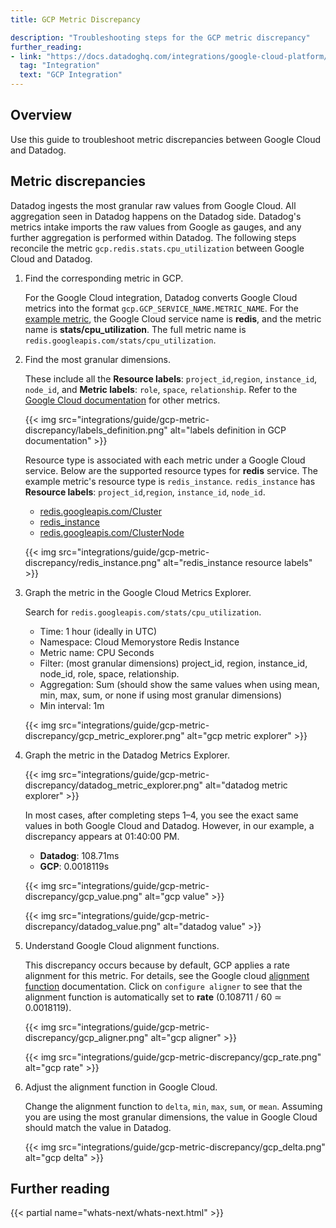 ```yaml
---
title: GCP Metric Discrepancy

description: "Troubleshooting steps for the GCP metric discrepancy"
further_reading:
- link: "https://docs.datadoghq.com/integrations/google-cloud-platform/"
  tag: "Integration"
  text: "GCP Integration"
---
```


## Overview

Use this guide to troubleshoot metric discrepancies between Google Cloud and Datadog.

## Metric discrepancies

Datadog ingests the most granular raw values from Google Cloud. All aggregation seen in Datadog happens on the Datadog side. Datadog's metrics intake imports the raw values from Google as gauges, and any further aggregation is performed within Datadog. The following steps reconcile the metric `gcp.redis.stats.cpu_utilization` between Google Cloud and Datadog.

1. Find the corresponding metric in GCP.

   For the Google Cloud integration, Datadog converts Google Cloud metrics into the format `gcp.GCP_SERVICE_NAME.METRIC_NAME`. For the [example metric][1], the Google Cloud service name is **redis**, and the metric name is **stats/cpu_utilization**. The full metric name is `redis.googleapis.com/stats/cpu_utilization`.

2. Find the most granular dimensions.

   These include all the **Resource labels**: `project_id`,`region`, `instance_id`, `node_id`, and **Metric labels**: `role`, `space`, `relationship`. Refer to the [Google Cloud documentation][2] for other metrics.
   
   {{< img src="integrations/guide/gcp-metric-discrepancy/labels_definition.png" alt="labels definition in GCP documentation" >}}

   Resource type is associated with each metric under a Google Cloud service. Below are the supported resource types for **redis** service. The example metric's resource type is `redis_instance`. `redis_instance` has **Resource labels**: `project_id`,`region`, `instance_id`, `node_id`.
   - [redis.googleapis.com/Cluster][3]
   - [redis_instance][4]
   - [redis.googleapis.com/ClusterNode][5]

   {{< img src="integrations/guide/gcp-metric-discrepancy/redis_instance.png" alt="redis_instance resource labels" >}}

3. Graph the metric in the Google Cloud Metrics Explorer.

   Search for `redis.googleapis.com/stats/cpu_utilization`.
   - Time: 1 hour (ideally in UTC)
   - Namespace: Cloud Memorystore Redis Instance
   - Metric name: CPU Seconds 
   - Filter: (most granular dimensions) project_id, region, instance_id, node_id, role, space, relationship.
   - Aggregation: Sum (should show the same values when using mean, min, max, sum, or none if using most granular dimensions)
   - Min interval: 1m

   {{< img src="integrations/guide/gcp-metric-discrepancy/gcp_metric_explorer.png" alt="gcp metric explorer" >}}

4. Graph the metric in the Datadog Metrics Explorer. 

   {{< img src="integrations/guide/gcp-metric-discrepancy/datadog_metric_explorer.png" alt="datadog metric explorer" >}}

   In most cases, after completing steps 1–4, you see the exact same values in both Google Cloud and Datadog. However, in our example, a discrepancy appears at 01:40:00 PM.

   - **Datadog**: 108.71ms 
   - **GCP**: 0.0018119s

   {{< img src="integrations/guide/gcp-metric-discrepancy/gcp_value.png" alt="gcp value" >}}

   {{< img src="integrations/guide/gcp-metric-discrepancy/datadog_value.png" alt="datadog value" >}}


5. Understand Google Cloud alignment functions.

   This discrepancy occurs because by default, GCP applies a rate alignment for this metric. For details, see the Google cloud [alignment function][6] documentation. Click on `configure aligner` to see that the alignment function is automatically set to **rate** (0.108711 / 60 ≃ 0.0018119).

   {{< img src="integrations/guide/gcp-metric-discrepancy/gcp_aligner.png" alt="gcp aligner" >}}

   {{< img src="integrations/guide/gcp-metric-discrepancy/gcp_rate.png" alt="gcp rate" >}}

6. Adjust the alignment function in Google Cloud.

   Change the alignment function to `delta`, `min`, `max`, `sum`, or `mean`. Assuming you are using the most granular dimensions, the value in Google Cloud should match the value in Datadog.

   {{< img src="integrations/guide/gcp-metric-discrepancy/gcp_delta.png" alt="gcp delta" >}}
   
## Further reading

{{< partial name="whats-next/whats-next.html" >}}

[1]: https://cloud.google.com/monitoring/api/metrics_gcp_p_z#gcp-redis:~:text=of%20%5Bprimary%2C%20replica%5D.-,stats/cpu_utilization,-GA%20%E2%80%83(project)
[2]: https://cloud.google.com/monitoring/api/metrics_gcp
[3]: https://cloud.google.com/monitoring/api/resources#tag_redis.googleapis.com/Cluster
[4]: https://cloud.google.com/monitoring/api/resources#tag_redis_instance
[5]: https://cloud.google.com/monitoring/api/resources#tag_redis.googleapis.com/ClusterNode
[6]: https://cloud.google.com/monitoring/api/v3/aggregation#alignment-intro